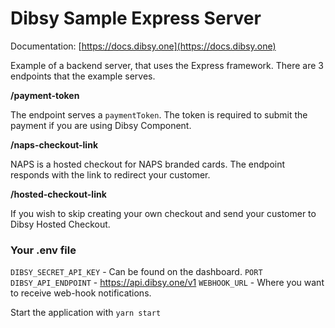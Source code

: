 # Dibsy Sample Express Server

Documentation: [https://docs.dibsy.one](https://docs.dibsy.one)

Example of a backend server, that uses the Express framework. There are 3 endpoints that the example serves. 

**/payment-token**

The endpoint serves a `paymentToken`. The token is required to submit the payment if you are using Dibsy Component.

**/naps-checkout-link**

NAPS is a hosted checkout for NAPS branded cards. The endpoint responds with the link to redirect your customer. 

**/hosted-checkout-link**

If you wish to skip creating your own checkout and send your customer to Dibsy Hosted Checkout. 

### Your .env file

`DIBSY_SECRET_API_KEY` - Can be found on the dashboard. 
`PORT`
`DIBSY_API_ENDPOINT` - https://api.dibsy.one/v1
`WEBHOOK_URL` - Where you want to receive web-hook notifications.

Start the application with `yarn start`
